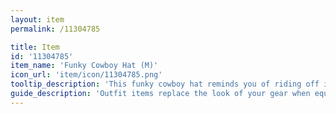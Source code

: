 ```yaml
---
layout: item
permalink: /11304785

title: Item
id: '11304785'
item_name: 'Funky Cowboy Hat (M)'
icon_url: 'item/icon/11304785.png'
tooltip_description: 'This funky cowboy hat reminds you of riding off into the sunset.'
guide_description: 'Outfit items replace the look of your gear when equipped.'
---
```

